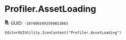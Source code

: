 # Profiler.AssetLoading
![](/img/Profiler.AssetLoading.png)
GUID: `-1074093493599853803`
```
EditorGUIUtility.IconContent("Profiler.AssetLoading")
```
